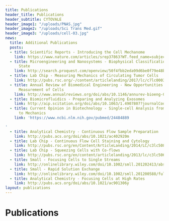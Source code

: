 ```yaml
---
title: Publications
header_title: Publications
header_subtitle: CYTOVALE
header_image1: "/uploads/PNAS.jpg"
header_image2: "/uploads/Sci Trans Med.gif"
header_image3: "/uploads/cell-03.jpg"
news:
  title: Additional Publications
  posts:
  - title: Scientific Reports - Introducing the Cell Mechanome
    link: https://www.nature.com/articles/srep37863?WT.feed_name=subjects_medical
  - title: Microengineering and Nanosystems - Biophysical Classification of Cell Differentiation
      State
    link: http://search.proquest.com/openview/50f4fbb2eda99d6be0f79e48b2e175a4/1?pq-origsite=gscholar&cbl=2041946
  - title: Lab Chip - Measuring Mechanics of Circulating Tumor Cells
    link: http://pubs.rsc.org/-/content/articlelanding/2017/lc/c7lc00038c#!divAbstract
  - title: Annual Review of Biomedical Engineering - New Opportunities for Rapid Mechanical
      Measurement of Cells
    link: http://www.annualreviews.org/doi/abs/10.1146/annurev-bioeng-071114-040545
  - title: Biomicrofluidics - Preparing and Analyzing Exosomes
    link: http://aip.scitation.org/doi/abs/10.1063/1.4907807?journalCode=bmf
  - title: Current Opinion in Biotechnology - Single-cell Analysis from Molecules
      to Mechanics
    link: 'https://www.ncbi.nlm.nih.gov/pubmed/24484889

'
  - title: Analytical Chemistry - Continuous Flow Sample Preparation
    link: http://pubs.acs.org/doi/abs/10.1021/ac402920m
  - title: Lab Chip - Continuous Flow Cell Staining and Cytology
    link: http://pubs.rsc.org/en/Content/ArticleLanding/2014/LC/c3lc50870f#!divAbstract
  - title: Lab Chip - Squeezing Cells with Co-flows
    link: http://pubs.rsc.org/en/content/articlelanding/2013/lc/c3lc50649e#!divAbstract
  - title: Small - Focusing Cells to Single Streams
    link: http://onlinelibrary.wiley.com/doi/10.1002/smll.201202413/abstract
  - title: Small - Rapid Solution Exchange
    link: http://onlinelibrary.wiley.com/doi/10.1002/smll.201200588/full
  - title: Analytical Chemistry - Focusing Cells at High Rates
    link: http://pubs.acs.org/doi/abs/10.1021/ac901306y
layout: publications
---
```


# Publications

